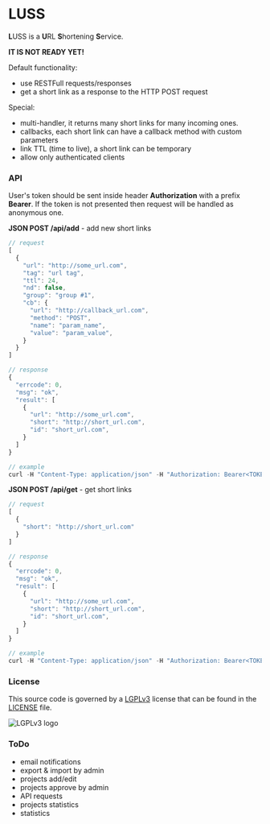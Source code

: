 # LUSS

**L**USS is a **U**RL **S**hortening **S**ervice.

**IT IS NOT READY YET!**

Default functionality:

* use RESTFull requests/responses
* get a short link as a response to the HTTP POST request

Special:

* multi-handler, it returns many short links for many incoming ones.
* callbacks, each short link can have a callback method with custom parameters
* link TTL (time to live), a short link can be temporary
* allow only authenticated clients

### API

User's token should be sent inside header **Authorization** with a prefix **Bearer**. If the token is not presented then request will be handled as anonymous one.

**JSON POST /api/add** - add new short links

```js
// request
[
  {
    "url": "http://some_url.com",
    "tag": "url tag",
    "ttl": 24,
    "nd": false,
    "group": "group #1",
    "cb": {
      "url": "http://callback_url.com",
      "method": "POST",
      "name": "param_name",
      "value": "param_value",
    }
  }
]

// response
{
  "errcode": 0,
  "msg": "ok",
  "result": [
    {
      "url": "http://some_url.com",
      "short": "http://short_url.com",
      "id": "short_url.com",
    }
  ]
}

// example
curl -H "Content-Type: application/json" -H "Authorization: Bearer<TOKEN>" -X POST --data '[{"url": "http://domain", "tag": "", "group": "", "ttl": null, "nd": false, "cb": {"url": "", "method": "", "name": "", "value": ""}}]' http://<CUSTOM_DOMAIN>/api/add
```

**JSON POST /api/get** - get short links

```js
// request
[
  {
    "short": "http://short_url.com"
  }
]

// response
{
  "errcode": 0,
  "msg": "ok",
  "result": [
    {
      "url": "http://some_url.com",
      "short": "http://short_url.com",
      "id": "short_url.com",
    }
  ]
}

// example
curl -H "Content-Type: application/json" -H "Authorization: Bearer<TOKEN>" -X POST --data '[{"short": "http://<CUSTOM_DOMAIN>/P"}, {"short": "http://<CUSTOM_DOMAIN>/O"}]' http://<CUSTOM_DOMAIN>/api/get
```

### License

This source code is governed by a [LGPLv3](https://www.gnu.org/licenses/lgpl-3.0.txt) license that can be found in the [LICENSE](https://github.com/z0rr0/luss/blob/master/LICENSE) file.

<img src="https://www.gnu.org/graphics/lgplv3-147x51.png" title="LGPLv3 logo">


### ToDo

* email notifications
* export & import by admin
* projects add/edit
* projects approve by admin
* API requests
* projects statistics
* statistics